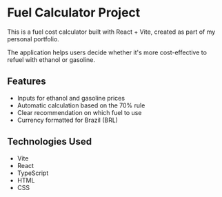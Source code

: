 # Fuel Calculator Project

This is a fuel cost calculator built with React + Vite, created as part of my personal portfolio.

The application helps users decide whether it's more cost-effective to refuel with ethanol or gasoline.

## Features

- Inputs for ethanol and gasoline prices
- Automatic calculation based on the 70% rule
- Clear recommendation on which fuel to use
- Currency formatted for Brazil (BRL)

## Technologies Used

- Vite
- React
- TypeScript
- HTML
- CSS
